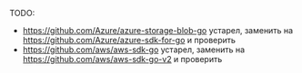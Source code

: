 


TODO:

* https://github.com/Azure/azure-storage-blob-go устарел, заменить на https://github.com/Azure/azure-sdk-for-go и проверить
* https://github.com/aws/aws-sdk-go устарел, заменить на https://github.com/aws/aws-sdk-go-v2 и проверить
